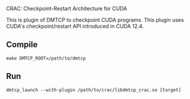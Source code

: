 CRAC: Checkpoint-Restart Architecture for CUDA

This is plugin of DMTCP to checkpoint CUDA programs.
This plugin uses CUDA's checkpoint/restart API introduced
in CUDA 12.4.

## Compile
```
make DMTCP_ROOT=/path/to/dmtcp
```

## Run
```
dmtcp_launch --with-plugin /path/to/crac/libdmtcp_crac.so [target]
```
